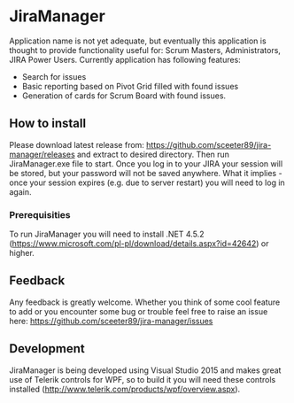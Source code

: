 # JiraManager

Application name is not yet adequate, but eventually this application is thought to provide functionality useful for: Scrum Masters, Administrators, JIRA Power Users. Currently application has following features:
* Search for issues
* Basic reporting based on Pivot Grid filled with found issues
* Generation of cards for Scrum Board with found issues. 

## How to install

Please download latest release from: https://github.com/sceeter89/jira-manager/releases and extract to desired directory. Then run JiraManager.exe file to start. Once you log in to your JIRA your session will be stored, but your password will not be saved anywhere. What it implies - once your session expires (e.g. due to server restart) you will need to log in again.

### Prerequisities

To run JiraManager you will need to install .NET 4.5.2 (https://www.microsoft.com/pl-pl/download/details.aspx?id=42642) or higher.

## Feedback

Any feedback is greatly welcome. Whether you think of some cool feature to add or you encounter some bug or trouble feel free to raise an issue here: https://github.com/sceeter89/jira-manager/issues

## Development

JiraManager is being developed using Visual Studio 2015 and makes great use of Telerik controls for WPF, so to build it you will need these controls installed (http://www.telerik.com/products/wpf/overview.aspx).
